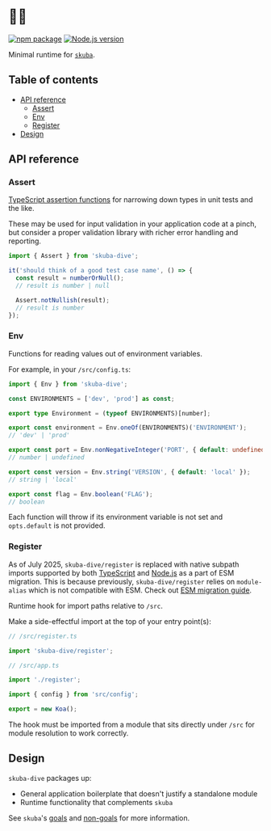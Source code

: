 # 🤿🌊

[![npm package](https://img.shields.io/npm/v/skuba-dive?labelColor=cb0000&color=5b5b5b)](https://www.npmjs.com/package/skuba-dive)
[![Node.js version](https://img.shields.io/node/v/skuba-dive?labelColor=5fa04e&color=5b5b5b)](https://www.npmjs.com/package/skuba-dive)

Minimal runtime for [`skuba`](https://github.com/seek-oss/skuba).

## Table of contents

- [API reference](#api-reference)
  - [Assert](#assert)
  - [Env](#env)
  - [Register](#register)
- [Design](#design)

## API reference

### Assert

[TypeScript assertion functions] for narrowing down types in unit tests and the like.

These may be used for input validation in your application code at a pinch,
but consider a proper validation library with richer error handling and reporting.

[typescript assertion functions]: https://www.typescriptlang.org/docs/handbook/release-notes/typescript-3-7.html#assertion-functions

```typescript
import { Assert } from 'skuba-dive';

it('should think of a good test case name', () => {
  const result = numberOrNull();
  // result is number | null

  Assert.notNullish(result);
  // result is number
});
```

### Env

Functions for reading values out of environment variables.

For example, in your `/src/config.ts`:

```typescript
import { Env } from 'skuba-dive';

const ENVIRONMENTS = ['dev', 'prod'] as const;

export type Environment = (typeof ENVIRONMENTS)[number];

export const environment = Env.oneOf(ENVIRONMENTS)('ENVIRONMENT');
// 'dev' | 'prod'

export const port = Env.nonNegativeInteger('PORT', { default: undefined });
// number | undefined

export const version = Env.string('VERSION', { default: 'local' });
// string | 'local'

export const flag = Env.boolean('FLAG');
// boolean
```

Each function will throw if its environment variable is not set and `opts.default` is not provided.

### Register

As of July 2025, `skuba-dive/register` is replaced with native subpath imports supported by both [TypeScript](https://www.typescriptlang.org/docs/handbook/modules/reference.html#packagejson-imports-and-self-name-imports) and [Node.js](https://nodejs.org/api/packages.html#subpath-imports) as a part of ESM migration. This is because previously, `skuba-dive/register` relies on `module-alias` which is not compatible with ESM. Check out [ESM migration guide].

Runtime hook for import paths relative to `/src`.

Make a side-effectful import at the top of your entry point(s):

```typescript
// /src/register.ts

import 'skuba-dive/register';
```

```typescript
// /src/app.ts

import './register';

import { config } from 'src/config';

export = new Koa();
```

The hook must be imported from a module that sits directly under `/src` for module resolution to work correctly.

[ESM migration guide]: https://github.com/seek-oss/skuba/blob/main/docs/deep-dives/esm.md#2-replace-skuba-diveregister-with-subpath-imports

## Design

`skuba-dive` packages up:

- General application boilerplate that doesn't justify a standalone module
- Runtime functionality that complements `skuba`

See `skuba`'s [goals] and [non-goals] for more information.

[goals]: https://seek-oss.github.io/skuba/docs/about.html#goals
[non-goals]: https://seek-oss.github.io/skuba/docs/about.html#non-goals
